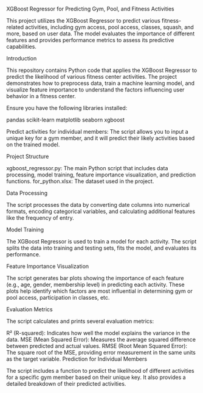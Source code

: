 XGBoost Regressor for Predicting Gym, Pool, and Fitness Activities

This project utilizes the XGBoost Regressor to predict various fitness-related activities, including gym access, pool access, classes, squash, and more, based on user data. The model evaluates the importance of different features and provides performance metrics to assess its predictive capabilities.

Introduction

This repository contains Python code that applies the XGBoost Regressor to predict the likelihood of various fitness center activities. The project demonstrates how to preprocess data, train a machine learning model, and visualize feature importance to understand the factors influencing user behavior in a fitness center.

Ensure you have the following libraries installed:

pandas
scikit-learn
matplotlib
seaborn
xgboost

Predict activities for individual members:
The script allows you to input a unique key for a gym member, and it will predict their likely activities based on the trained model.

Project Structure

xgboost_regressor.py: The main Python script that includes data processing, model training, feature importance visualization, and prediction functions.
for_python.xlsx: The dataset used in the project.

Data Processing

The script processes the data by converting date columns into numerical formats, encoding categorical variables, and calculating additional features like the frequency of entry.

Model Training

The XGBoost Regressor is used to train a model for each activity. The script splits the data into training and testing sets, fits the model, and evaluates its performance.

Feature Importance Visualization

The script generates bar plots showing the importance of each feature (e.g., age, gender, membership level) in predicting each activity. These plots help identify which factors are most influential in determining gym or pool access, participation in classes, etc.

Evaluation Metrics

The script calculates and prints several evaluation metrics:

R² (R-squared): Indicates how well the model explains the variance in the data.
MSE (Mean Squared Error): Measures the average squared difference between predicted and actual values.
RMSE (Root Mean Squared Error): The square root of the MSE, providing error measurement in the same units as the target variable.
Prediction for Individual Members

The script includes a function to predict the likelihood of different activities for a specific gym member based on their unique key. It also provides a detailed breakdown of their predicted activities.


